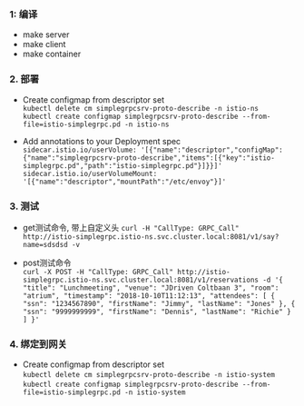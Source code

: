 ### 1: 编译
*   make server  
*   make client  
*   make container  


### 2. 部署  
* Create configmap from descriptor set  
    `kubectl delete cm simplegrpcsrv-proto-describe -n istio-ns`  
    `kubectl create configmap simplegrpcsrv-proto-describe --from-file=istio-simplegrpc.pd -n istio-ns`

* Add annotations to your Deployment spec  
    `sidecar.istio.io/userVolume: '[{"name":"descriptor","configMap":{"name":"simplegrpcsrv-proto-describe","items":[{"key":"istio-simplegrpc.pd","path":"istio-simplegrpc.pd"}]}}]'`  
    `sidecar.istio.io/userVolumeMount: '[{"name":"descriptor","mountPath":"/etc/envoy"}]'`


### 3. 测试  

* get测试命令, 带上自定义头
    `curl -H "CallType: GRPC_Call" http://istio-simplegrpc.istio-ns.svc.cluster.local:8081/v1/say?name=sdsdsd -v`  


* post测试命令  
    ` curl -X POST -H "CallType: GRPC_Call" http://istio-simplegrpc.istio-ns.svc.cluster.local:8081/v1/reservations
    -d '{
        "title": "Lunchmeeting",
        "venue": "JDriven Coltbaan 3",
        "room": "atrium",
        "timestamp": "2018-10-10T11:12:13",
        "attendees": [
        {
        "ssn": "1234567890",
        "firstName": "Jimmy",
        "lastName": "Jones"
        },
        {
        "ssn": "9999999999",
        "firstName": "Dennis",
        "lastName": "Richie"
        }
        ]
        }' `

### 4. 绑定到网关  
* Create configmap from descriptor set  
    `kubectl delete cm simplegrpcsrv-proto-describe -n istio-system`  
    `kubectl create configmap simplegrpcsrv-proto-describe --from-file=istio-simplegrpc.pd -n istio-system`
